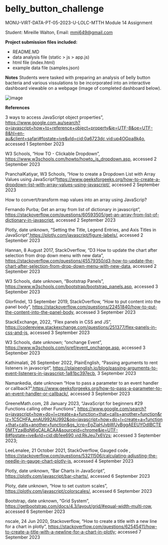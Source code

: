 # belly_button_challenge

MONU-VIRT-DATA-PT-05-2023-U-LOLC-MTTH
Module 14 Assignment

Student: Mireille Walton, Email: mmj649@gmail.com

**Project submission files included:**

- README.MD
- data analysis file (static > js > app.js)
- html file (index.html)
- example data file (samples.json)

**Notes**
Students were tasked with preparing an analysis of belly button bacteria and various vissulations to be incorporated into an interactive dashboard viewable on a webpage (image of completed dashboard below).

![image](https://github.com/VioletRogue12/belly_button_challenge/assets/130148039/b6083939-8a99-4437-a37c-2cec2d00e836)


**References**

3 ways to access JavaScript object properties”, https://www.google.com.au/search?q=javascript+how+to+reference+object+property&ie=UTF-8&oe=UTF-8&hl=en-au&client=safari#fpstate=ive&vld=cid:0a6723dc,vid:up4OGpa8k4o, accessed 1 September 2023

W3 Schools, “How TO - Clickable Dropdown”, https://www.w3schools.com/howto/howto_js_dropdown.asp, accessed 2 September 2023

PranchalKatiyar, W3 Schools, “How to create a Dropdown List with Array Values using JavaScript?https://www.geeksforgeeks.org/how-to-create-a-dropdown-list-with-array-values-using-javascript/, accessed 2 September 2023

How to convert/transform map values into an array using JavaScrip?

Fernando Purba; Get an array from list of dictionary in javascript”,  https://stackoverflow.com/questions/60593505/get-an-array-from-list-of-dictionary-in-javascript, accessed 2 September 2023

Plotly, date unknown, “Setting the Title, Legend Entries, and Axis Titles in JavaScript”,https://plotly.com/javascript/figure-labels/, accessed 2 September 2023

Hannan, 8 August 2017, StackOverflow, “D3 How to update the chart after selection from drop down menu with new data”, https://stackoverflow.com/questions/45579350/d3-how-to-update-the-chart-after-selection-from-drop-down-menu-with-new-data, accessed 2 September 2023

W3 Schools, date unknown, “Bootstrap Panels”, https://www.w3schools.com/bootstrap/bootstrap_panels.asp, accessed 3 September 2023

Glorfindel, 13 September 2019, StackOverflow, “How to put content into the panel body”, https://stackoverflow.com/questions/22451840/how-to-put-the-content-into-the-panel-body, accessed 3 September 2023

StackExchange, 2022, “Flex panels in CSS and JS”, https://codereview.stackexchange.com/questions/251377/flex-panels-in-css-and-js, accessed 3 September 2023

W3 Schools, date unknown; “onchange Event”, https://www.w3schools.com/jsref/event_onchange.asp, accessed 3 September 2023

Kathimalati, 26 September 2022, PlainEnglish, “Passing arguments to rent listeners in javascript”, https://plainenglish.io/blog/passing-arguments-to-event-listeners-in-javascript-1a81bc397ecb, 3 September 2023

Namankedia, date unknown “How to pass a parameter to an event handler or callback?”,https://www.geeksforgeeks.org/how-to-pass-a-parameter-to-an-event-handler-or-callback/, accessed 3 September 2023

GreeneMath.com, 28 January 2023, “JavaScript for beginners #29 Functions calling other Functions”, https://www.google.com/search?q=javascript+how+do+I+create+a+function+that+calls+another+function&rlz=1C5CHFA_enAU992AU992&oq=javascript+how+do+I+create+a+function+that+calls+another+function&gs_lcrp=EgZjaHJvbWUyBggAEEUYOdIBCTE0MTYzajBqN6gCALACAA&sourceid=chrome&ie=UTF-8#fpstate=ive&vld=cid:db1ee690,vid:RkJeu7x6Vzs; accessed 3 September 2023; 

LeeLenalee, 21 October 2021, StackOverflow, Gauged code , https://stackoverflow.com/questions/53211506/calculating-adjusting-the-needle-in-gauge-chart-plotly-js, accessed 4 September 2023

Plotly, date unknown, “Bar Charts in JavaScript”, https://plotly.com/javascript/bar-charts/, accessed 6 September 2023

Ploty, date unknown, “How to set custom scales”, https://plotly.com/javascript/colorscales/, accessed 6 September 2023

Bootstrap, date unknown, “Grid System”, https://getbootstrap.com/docs/4.3/layout/grid/#equal-width-multi-row, accessed 6 September 2023

nscale, 24 Jun 2020, Stackoverflow, “How to create a title with a new line for a chart in plotly”, https://stackoverflow.com/questions/62545411/how-to-create-a-title-with-a-newline-for-a-chart-in-plotly; accessed 7 September 2023


